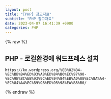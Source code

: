 ```yaml
---  
layout: post  
title: "[PHP] 참고자료"  
subtitle: "PHP 참고자료"  
date: 2023-04-07 16:41:39 +0900  
categories: PHP  
---  
```

{% raw %}  
## PHP - 로컬환경에 워드프레스 설치  
	https://ko.wordpress.org/%EB%82%B4-%EC%BB%B4%ED%93%A8%ED%84%B0%EC%97%90-%EC%9B%8C%EB%93%9C%ED%94%84%EB%A0%88%EC%8A%A4-%EC%84%A4%EC%B9%98%ED%95%98%EA%B8%B0/  
{% endraw %}